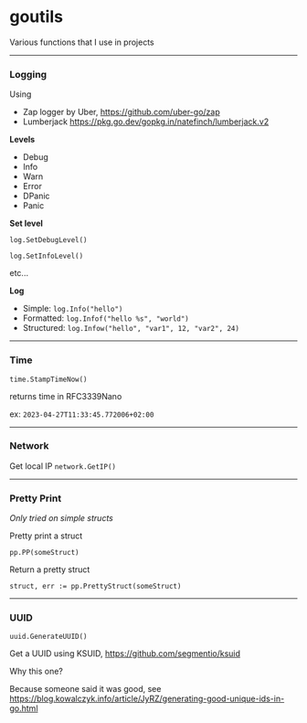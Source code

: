 # goutils

Various functions that I use in projects

---

### Logging

Using 

- Zap logger by Uber, https://github.com/uber-go/zap
- Lumberjack https://pkg.go.dev/gopkg.in/natefinch/lumberjack.v2

__Levels__

- Debug
- Info
- Warn
- Error
- DPanic
- Panic

__Set level__

 `log.SetDebugLevel()`

 `log.SetInfoLevel()`

 etc...

 __Log__

 - Simple: `log.Info("hello")`
 - Formatted: `log.Infof("hello %s", "world")`
 - Structured: `log.Infow("hello", "var1", 12, "var2", 24)`

---

### Time

`time.StampTimeNow()`

returns time in RFC3339Nano

ex: `2023-04-27T11:33:45.772006+02:00`

---

### Network

Get local IP
`network.GetIP()`

---
### Pretty Print
_Only tried on simple structs_

Pretty print a struct

`pp.PP(someStruct)`

Return a pretty struct

`struct, err := pp.PrettyStruct(someStruct)`

---

### UUID

`uuid.GenerateUUID()`

Get a UUID using KSUID, https://github.com/segmentio/ksuid

Why this one?

Because someone said it was good, see https://blog.kowalczyk.info/article/JyRZ/generating-good-unique-ids-in-go.html
